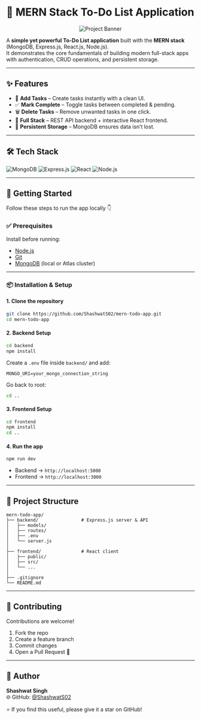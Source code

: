 # 📝 MERN Stack To-Do List Application

<p align="center">
  <img src="https://placehold.co/700x350/5c67f2/FFFFFF?text=MERN+To-Do+App&font=raleway" alt="Project Banner">
</p>

A **simple yet powerful To-Do List application** built with the **MERN stack** (MongoDB, Express.js, React.js, Node.js).  
It demonstrates the core fundamentals of building modern full-stack apps with authentication, CRUD operations, and persistent storage.  

---

## ✨ Features

- 📝 **Add Tasks** – Create tasks instantly with a clean UI.  
- ✅ **Mark Complete** – Toggle tasks between completed & pending.  
- 🗑️ **Delete Tasks** – Remove unwanted tasks in one click.  
- 🚀 **Full Stack** – REST API backend + interactive React frontend.  
- 💾 **Persistent Storage** – MongoDB ensures data isn’t lost.  

---

## 🛠️ Tech Stack

![MongoDB](https://img.shields.io/badge/MongoDB-%234ea94b.svg?style=for-the-badge&logo=mongodb&logoColor=white)
![Express.js](https://img.shields.io/badge/Express.js-%23404d59.svg?style=for-the-badge&logo=express&logoColor=%2361DAFB)
![React](https://img.shields.io/badge/React-%2300C4CC.svg?style=for-the-badge&logo=react&logoColor=white)
![Node.js](https://img.shields.io/badge/Node.js-%2343853D.svg?style=for-the-badge&logo=node.js&logoColor=white)

---

## 🚀 Getting Started

Follow these steps to run the app locally 👇  

### ✅ Prerequisites
Install before running:
- [Node.js](https://nodejs.org/)  
- [Git](https://git-scm.com/)  
- [MongoDB](https://www.mongodb.com/) (local or Atlas cluster)  

---

### 📦 Installation & Setup

#### 1. Clone the repository  
```bash
git clone https://github.com/ShashwatS02/mern-todo-app.git
cd mern-todo-app
```

#### 2. Backend Setup  
```bash
cd backend
npm install
```

Create a `.env` file inside `backend/` and add:  
```env
MONGO_URI=your_mongo_connection_string
```

Go back to root:  
```bash
cd ..
```

#### 3. Frontend Setup  
```bash
cd frontend
npm install
cd ..
```

#### 4. Run the app  
```bash
npm run dev
```

- Backend → `http://localhost:5000`  
- Frontend → `http://localhost:3000`  

---

## 📂 Project Structure
```
mern-todo-app/
├── backend/                # Express.js server & API
│   ├── models/
│   ├── routes/
│   ├── .env
│   └── server.js
│
├── frontend/               # React client
│   ├── public/
│   ├── src/
│   └── ...
│
├── .gitignore
└── README.md
```

---

## 🤝 Contributing
Contributions are welcome!  
1. Fork the repo  
2. Create a feature branch  
3. Commit changes  
4. Open a Pull Request 🚀  

---

## 👤 Author
**Shashwat Singh**  
🌐 GitHub: [@ShashwatS02](https://github.com/ShashwatS02)  

⭐ If you find this useful, please give it a star on GitHub!  
